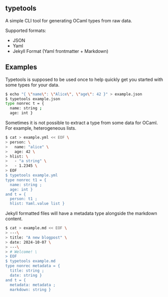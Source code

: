 typetools
---------

A simple CLI tool for generating OCaml types from raw data. 

Supported formats:

 - JSON
 - Yaml
 - Jekyll Format (Yaml frontmatter + Markdown)

## Examples

Typetools is supposed to be used once to help quickly get you started with
some types for your data.

```sh
$ echo "{ \"name\": \"Alice\", \"age\": 42 }" > example.json
$ typetools example.json
type nonrec t = {
  name: string ;
  age: int }
```

Sometimes it is not possible to extract a type from some data for OCaml. For example,
heterogeneous lists. 

```sh
$ cat > example.yml << EOF \
> person: \
>   name: "alice" \
>   age: 42 \
> hlist: \
>   - "a string" \
>   - 1.2345 \
> EOF
$ typetools example.yml
type nonrec t1 = {
  name: string ;
  age: int }
and t = {
  person: t1 ;
  hlist: Yaml.value list }
```

Jekyll formatted files will have a metadata type alongside the markdown content.


```sh
$ cat > example.md << EOF \
> ---\
> title: "A new blogpost" \
> date: 2024-10-07 \
> ---\
> # Welcome! \
> EOF
$ typetools example.md
type nonrec metadata = {
  title: string ;
  date: string }
and t = {
  metadata: metadata ;
  markdown: string }
```
